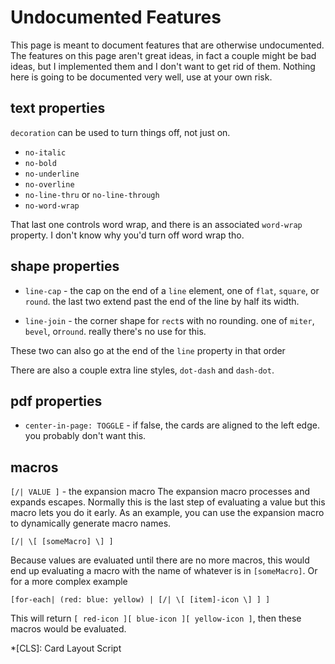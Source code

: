 # Undocumented Features

This page is meant to document features that are otherwise undocumented. The features on this page aren't great ideas, in fact a couple might be bad ideas, but I implemented them and I don't want to get rid of them. Nothing here is going to be documented very well, use at your own risk.

## text properties

`decoration` can be used to turn things off, not just on.
 - `no-italic`
 - `no-bold`
 - `no-underline`
 - `no-overline`
 - `no-line-thru` or `no-line-through`
 - `no-word-wrap`

That last one controls word wrap, and there is an associated `word-wrap` property. I don't know why you'd turn off word wrap tho.

## shape properties

 - `line-cap` - the cap on the end of a `line` element, one of `flat`, `square`, or `round`. the last two extend past the end of the line by half its width.

 - `line-join` - the corner shape for `rect`s with no rounding. one of `miter`, `bevel`, or`round`. really there's no use for this.

 These two can also go at the end of the `line` property in that order

There are also a couple extra line styles, `dot-dash` and `dash-dot`.

## pdf properties

- `center-in-page: TOGGLE` - if false, the cards are aligned to the left edge. you probably don't want this.

## macros

`[/| VALUE ]` - the expansion macro
The expansion macro processes and expands escapes. Normally this is the last step of evaluating a value but this macro lets you do it early. As an example, you can use the expansion macro to dynamically generate macro names.

    [/| \[ [someMacro] \] ]

Because values are evaluated until there are no more macros, this would end up evaluating a macro with the name of whatever is in `[someMacro]`. Or for a more complex example

    [for-each| (red: blue: yellow) | [/| \[ [item]-icon \] ] ]

This will return `[ red-icon ][ blue-icon ][ yellow-icon ]`, then these macros would be evaluated.

*[CLS]: Card Layout Script